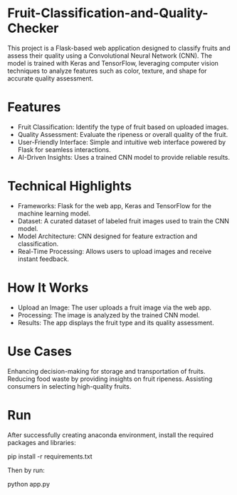 # Fruit-Classification-and-Quality-Checker
This project is a Flask-based web application designed to classify fruits and assess their quality using a Convolutional Neural Network (CNN). The model is trained with Keras and TensorFlow, leveraging computer vision techniques to analyze features such as color, texture, and shape for accurate quality assessment.

# Features
- Fruit Classification: Identify the type of fruit based on uploaded images.
- Quality Assessment: Evaluate the ripeness or overall quality of the fruit.
- User-Friendly Interface: Simple and intuitive web interface powered by Flask for seamless interactions.
- AI-Driven Insights: Uses a trained CNN model to provide reliable results.

# Technical Highlights
- Frameworks: Flask for the web app, Keras and TensorFlow for the machine learning model.
- Dataset: A curated dataset of labeled fruit images used to train the CNN model.
- Model Architecture: CNN designed for feature extraction and classification.
- Real-Time Processing: Allows users to upload images and receive instant feedback.

# How It Works
- Upload an Image: The user uploads a fruit image via the web app.
- Processing: The image is analyzed by the trained CNN model.
- Results: The app displays the fruit type and its quality assessment.

# Use Cases
Enhancing decision-making for storage and transportation of fruits.
Reducing food waste by providing insights on fruit ripeness.
Assisting consumers in selecting high-quality fruits.

# Run
After successfully creating anaconda environment, install the required packages and libraries:

pip install -r requirements.txt

Then by run:

python app.py
